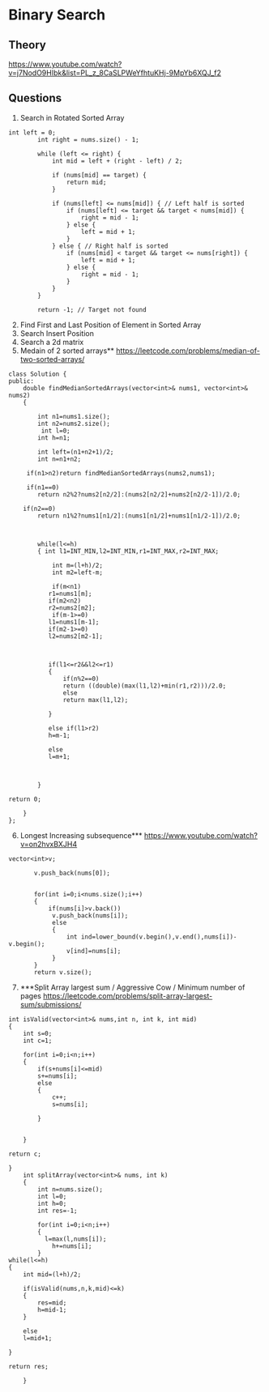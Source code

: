 # Binary Search

## Theory
https://www.youtube.com/watch?v=j7NodO9HIbk&list=PL_z_8CaSLPWeYfhtuKHj-9MpYb6XQJ_f2

## Questions

1.  Search in Rotated Sorted Array
```
int left = 0;
        int right = nums.size() - 1;
        
        while (left <= right) {
            int mid = left + (right - left) / 2;
            
            if (nums[mid] == target) {
                return mid;
            }
            
            if (nums[left] <= nums[mid]) { // Left half is sorted
                if (nums[left] <= target && target < nums[mid]) {
                    right = mid - 1;
                } else {
                    left = mid + 1;
                }
            } else { // Right half is sorted
                if (nums[mid] < target && target <= nums[right]) {
                    left = mid + 1;
                } else {
                    right = mid - 1;
                }
            }
        }
        
        return -1; // Target not found
```
2. Find First and Last Position of Element in Sorted Array
3. Search Insert Position
4. Search a 2d matrix
5. Medain of 2 sorted arrays** https://leetcode.com/problems/median-of-two-sorted-arrays/

```
class Solution {
public:
    double findMedianSortedArrays(vector<int>& nums1, vector<int>& nums2) 
    {
       
        int n1=nums1.size();
        int n2=nums2.size();
         int l=0;
        int h=n1;

        int left=(n1+n2+1)/2;
        int n=n1+n2;
        
     if(n1>n2)return findMedianSortedArrays(nums2,nums1);

     if(n1==0)
        return n2%2?nums2[n2/2]:(nums2[n2/2]+nums2[n2/2-1])/2.0;
    
    if(n2==0)
        return n1%2?nums1[n1/2]:(nums1[n1/2]+nums1[n1/2-1])/2.0;

       

        while(l<=h)
        { int l1=INT_MIN,l2=INT_MIN,r1=INT_MAX,r2=INT_MAX;

            int m=(l+h)/2;
            int m2=left-m;

            if(m<n1)
           r1=nums1[m];
           if(m2<n2)
           r2=nums2[m2];
            if(m-1>=0)
           l1=nums1[m-1];
           if(m2-1>=0)
           l2=nums2[m2-1];

          
           
           if(l1<=r2&&l2<=r1)
           {
               if(n%2==0)
               return ((double)(max(l1,l2)+min(r1,r2)))/2.0;
               else
               return max(l1,l2);

           }

           else if(l1>r2)
           h=m-1;

           else
           l=m+1;


            
        }

return 0;
        
    }
};
```

6. Longest Increasing subsequence*** https://www.youtube.com/watch?v=on2hvxBXJH4
 ```
 vector<int>v;

        v.push_back(nums[0]);


        for(int i=0;i<nums.size();i++)
        {
            if(nums[i]>v.back())
             v.push_back(nums[i]);
             else
             {
                 int ind=lower_bound(v.begin(),v.end(),nums[i])-v.begin();
                 v[ind]=nums[i];
             }
        }
        return v.size();
```

7. ***Split Array largest sum / Aggressive Cow / Minimum number of pages https://leetcode.com/problems/split-array-largest-sum/submissions/ 

```
int isValid(vector<int>& nums,int n, int k, int mid)
{
    int s=0;
    int c=1;

    for(int i=0;i<n;i++)
    {
        if(s+nums[i]<=mid)
        s+=nums[i];
        else
        {
            c++;
            s=nums[i];

        }

    
    }

return c;

}
    int splitArray(vector<int>& nums, int k) 
    {
        int n=nums.size();
        int l=0;
        int h=0;
        int res=-1;

        for(int i=0;i<n;i++)
        {
          l=max(l,nums[i]);
            h+=nums[i];
        }
while(l<=h)
{
    int mid=(l+h)/2;

    if(isValid(nums,n,k,mid)<=k)
    {
        res=mid;
        h=mid-1;
    }

    else
    l=mid+1;

}

return res;
        
    }
```
